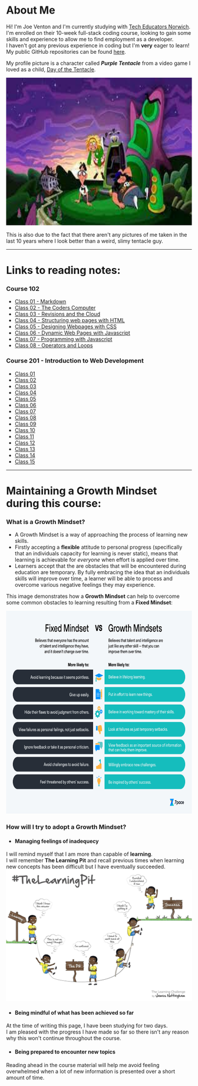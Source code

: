 # About Me

Hi! I'm Joe Venton and I'm currently studying with [Tech Educators Norwich](https://techeducators.co.uk).  
I'm enrolled on their 10-week full-stack coding course, looking to gain some skills and experience to allow me to find employment as a developer.  
I haven't got any previous experience in coding but I'm **very** eager to learn!  
My public GitHub repositories can be found [here](https://github.com/RealGUppercut).

My profile picture is a character called ***Purple Tentacle*** from a video game I loved as a child, [Day of the Tentacle](https://en.wikipedia.org/wiki/Day_of_the_Tentacle).

<img src="dott.jpg" width="1500" height="400">

This is also due to the fact that there aren't any pictures of me taken in the last 10 years where I look better than a weird, slimy tentacle guy.

---
# Links to reading notes:  

### Course 102  

- [Class 01 - Markdown](/102/102notes-01-learningmarkdown.md)  
- [Class 02 - The Coders Computer](/102/102notes-02-thecoderscomputer.md)  
- [Class 03 - Revisions and the Cloud](/102/102notes-03.md)  
- [Class 04 - Structuring web pages with HTML](/102/102notes-04.md)  
- [Class 05 - Designing Webpages with CSS](/102/102notes-05.md)  
- [Class 06 - Dynamic Web Pages with Javascript](/102/102notes-06-dynamicwebpageswithjavascript.md)  
- [Class 07 - Programming with Javascript](/102/102notes-07-programmingwithjavascript.md)  
- [Class 08 - Operators and Loops](/102/102notes-08.md)  

### Course 201 - Introduction to Web Development
  
- [Class 01](/201%20-%20Introduction%20to%20Web%20Development/201notes-01-setupdevelopertoolbelt.md)
- [Class 02](/201%20-%20Introduction%20to%20Web%20Development/201notes-02-basicsofhtmlcssandjavascript.md)  
- [Class 03](/201%20-%20Introduction%20to%20Web%20Development/201notes-03-htmllistsontrolflowwithjsandthecssboxmodel.md)  
- [Class 04](/201/201notes-04.md)  
- [Class 05](/201/201notes-05.md)  
- [Class 06](/201/201notes-06.md)  
- [Class 07](/201/201notes-07.md)  
- [Class 08](/201/201notes-08.md)  
- [Class 09](/201/201notes-09.md)  
- [Class 10](/201/201notes-10.md)  
- [Class 11](/201/201notes-11.md)  
- [Class 12](/201/201notes-12.md)  
- [Class 13](/201/201notes-13.md)  
- [Class 14](/201/201notes-14.md)  
- [Class 15](/201/201notes-15.md)  

---

# Maintaining a Growth Mindset during this course:
### What is a Growth Mindset?
+ A Growth Mindset is a way of approaching the process of learning new skills.  
+ Firstly accepting a **flexible** attitude to personal progress (specifically that an individuals capacity for learning is never static), means that learning is achievable for *everyone* when effort is applied over time.
+ Learners accept that the are obstacles that will be encountered during education are temporary. By fully embracing the idea that an individuals skills will improve over time, a learner will be able to process and overcome various negative feelings they may experience.  

This image demonstrates how a **Growth Mindset** can help to overcome some common obstacles to learning resulting from a **Fixed Mindset**:  
   
<img src="GrowthMindset.jpg" width="1200" height="550">

### How will I try to adopt a Growth Mindset?
+ #### Managing feelings of inadequecy
I will remind myself that I am more than capable of **learning**.  
I will remember **The Learning Pit** and recall previous times when learning new concepts has been difficult but I have eventually succeeded.  
![Example of The Learning Pit concept](learningpit.jpg)

+ #### Being mindful of what has been achieved so far
At the time of writing this page, I have been studying for two days.  
I am pleased with the progress I have made so far so there isn't any reason why this won't continue throughout the course.  

+ #### Being prepared to encounter new topics  
Reading ahead in the course material will help me avoid feeling overwhelmed when a lot of new information is presented over a short amount of time.
